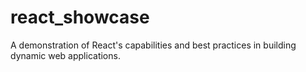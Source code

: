 # react_showcase
A demonstration of React's capabilities and best practices in building dynamic web applications.
